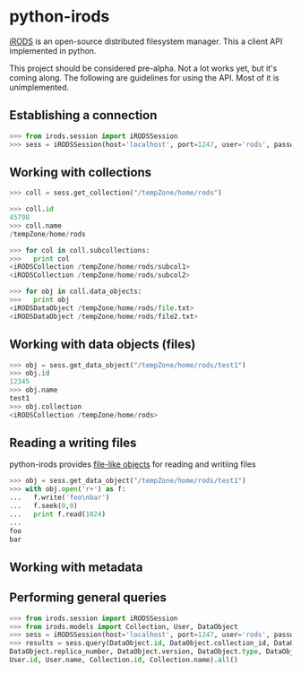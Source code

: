 python-irods
============

[iRODS](https://www.irods.org) is an open-source distributed filesystem manager.  This a client API implemented in python.

This project should be considered pre-alpha. Not a lot works yet, but it's coming along. The following are guidelines for using the API.  Most of it is unimplemented.

Establishing a connection
-------------------------
```python
>>> from irods.session import iRODSSession
>>> sess = iRODSSession(host='localhost', port=1247, user='rods', password='rods', zone='tempZone')
```
    
Working with collections
------------------------
```python
>>> coll = sess.get_collection("/tempZone/home/rods")

>>> coll.id
45798
>>> coll.name
/tempZone/home/rods

>>> for col in coll.subcollections:
>>>   print col
<iRODSCollection /tempZone/home/rods/subcol1>
<iRODSCollection /tempZone/home/rods/subcol2>

>>> for obj in coll.data_objects:
>>>   print obj
<iRODSDataObject /tempZone/home/rods/file.txt>
<iRODSDataObject /tempZone/home/rods/file2.txt>
```
    
Working with data objects (files)
---------------------------------
```python
>>> obj = sess.get_data_object("/tempZone/home/rods/test1")
>>> obj.id
12345
>>> obj.name
test1
>>> obj.collection
<iRODSCollection /tempZone/home/rods>
```

Reading a writing files
-----------------------
python-irods provides [file-like objects](http://docs.python.org/2/library/stdtypes.html#file-objects) for reading and writiing files
```python
>>> obj = sess.get_data_object("/tempZone/home/rods/test1")
>>> with obj.open('r+') as f:
...   f.write('foo\nbar')
...   f.seek(0,0)
...   print f.read(1024)
...
foo
bar
```
    
Working with metadata
---------------------

Performing general queries
--------------------------
```python
>>> from irods.session import iRODSSession
>>> from irods.models import Collection, User, DataObject
>>> sess = iRODSSession(host='localhost', port=1247, user='rods', password='rods', zone='tempZone')
>>> results = sess.query(DataObject.id, DataObject.collection_id, DataObject.name, \
DataObject.replica_number, DataObject.version, DataObject.type, DataObject.size, \
User.id, User.name, Collection.id, Collection.name).all()
```
